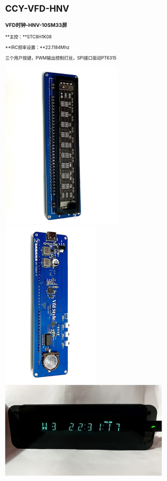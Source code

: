 # CCY-VFD-HNV
### VFD时钟-HNV-10SM33屏 

**主控：**STC8H1K08

**IRC频率设置：**22.1184Mhz

三个用户按键，PWM输出控制灯丝，SPI接口驱动PT6315

<img src="./document/img/pic1.jpeg" style="zoom:50%;" />

<img src="./document/img/pic2.jpeg" style="zoom:50%;" />

<img src="./document/img/pic3.jpeg" style="zoom:50%;" />
